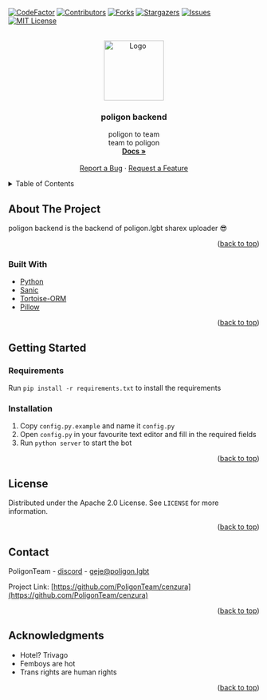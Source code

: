 <div id="top"></div>

[![CodeFactor][codefactor-shield]][codefactor-url]
[![Contributors][contributors-shield]][contributors-url]
[![Forks][forks-shield]][forks-url]
[![Stargazers][stars-shield]][stars-url]
[![Issues][issues-shield]][issues-url]
[![MIT License][license-shield]][license-url]


<!-- PROJECT LOGO -->
<br />
<div align="center">
  <a href="https://github.com/PoligonTeam/poligon-backend">
    <img src="https://cdn.discordapp.com/icons/704439884340920441/5a77af74e88273b63d9d69124217c5ea.png" alt="Logo" width="120" height="120">
  </a>

<h3 align="center">poligon backend</h3>

  <p align="center">
    poligon to team
    <br />
    team to poligon
    <br />
    <a href="https://docs.cenzurabot.com"><strong>Docs »</strong></a>
    <br />
    <br />
    <a href="https://github.com/PoligonTeam/cenzura/issues">Report a Bug</a>
    ·
    <a href="https://github.com/PoligonTeam/cenzura/issues">Request a Feature</a>
  </p>
</div>

<details>
  <summary>Table of Contents</summary>
  <ol>
    <li>
      <a href="#about-the-project">About The Project</a>
      <ul>
        <li><a href="#built-with">Built With</a></li>
      </ul>
    </li>
    <li>
      <a href="#getting-started">Getting Started</a>
      <ul>
        <li><a href="#requirements">Requirements</a></li>
        <li><a href="#installation">Installation</a></li>
      </ul>
    </li>
    <li><a href="#license">License</a></li>
    <li><a href="#contact">Contact</a></li>
    <li><a href="#acknowledgments">Acknowledgments</a></li>
  </ol>
</details>



<!-- ABOUT THE PROJECT -->
## About The Project

poligon backend is the backend of poligon.lgbt sharex uploader 😎

<p align="right">(<a href="#top">back to top</a>)</p>



### Built With

* [Python](https://python.org/)
* [Sanic](https://sanic.dev/)
* [Tortoise-ORM](https://tortoise.github.io/)
* [Pillow](https://python-pillow.org/)

<p align="right">(<a href="#top">back to top</a>)</p>



<!-- GETTING STARTED -->
## Getting Started
### Requirements

Run `pip install -r requirements.txt` to install the requirements


### Installation
1. Copy `config.py.example` and name it `config.py`
2. Open `config.py` in your favourite text editor and fill in the required fields
3. Run `python server` to start the bot

<p align="right">(<a href="#top">back to top</a>)</p>

<!-- LICENSE -->
## License

Distributed under the Apache 2.0 License. See `LICENSE` for more information.

<p align="right">(<a href="#top">back to top</a>)</p>



<!-- CONTACT -->
## Contact

PoligonTeam - [discord](https://discord.gg/tDQURnVtGC) - geje@poligon.lgbt

Project Link: [https://github.com/PoligonTeam/cenzura](https://github.com/PoligonTeam/cenzura)

<p align="right">(<a href="#top">back to top</a>)</p>



<!-- ACKNOWLEDGMENTS -->
## Acknowledgments

* Hotel? Trivago
* Femboys are hot
* Trans rights are human rights

<p align="right">(<a href="#top">back to top</a>)</p>

[codefactor-shield]: https://www.codefactor.io/repository/github/poligonteam/poligon-backend/badge/preview
[codefactor-url]: https://www.codefactor.io/repository/github/poligonteam/poligon-backend/overview/preview
[contributors-shield]: https://img.shields.io/github/contributors/PoligonTeam/poligon-backend.svg
[contributors-url]: https://github.com/PoligonTeam/poligon-backend/graphs/contributors
[forks-shield]: https://img.shields.io/github/forks/PoligonTeam/poligon-backend.svg
[forks-url]: https://github.com/PoligonTeam/poligon-backend/network/members
[stars-shield]: https://img.shields.io/github/stars/PoligonTeam/poligon-backend.svg
[stars-url]: https://github.com/PoligonTeam/poligon-backend/stargazers
[issues-shield]: https://img.shields.io/github/issues/PoligonTeam/poligon-backend.svg
[issues-url]: https://github.com/PoligonTeam/poligon-backend/issues
[license-shield]: https://img.shields.io/github/license/PoligonTeam/poligon-backend.svg
[license-url]: https://github.com/PoligonTeam/poligon-backend/blob/master/LICENSE
[product-screenshot]: images/screenshot.png
